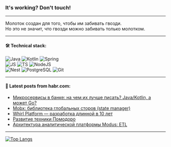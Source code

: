 ### It's working? Don't touch!

---
Молоток создан для того, чтобы им забивать гвозди. <br>
Но это не значит, что гвозди можно забивать только молотком.

---

#### 🛠️ Technical stack:

![Java](https://img.shields.io/badge/Java-informational?logo=Oracle&style=flat&logoColor=white&color=FF4500)
![Kotlin](https://img.shields.io/badge/Kotlin-informational?logo=Kotlin&style=flat&logoColor=white&color=774D97)
![Spring](https://img.shields.io/badge/SpringBoot-informational?logo=SpringBoot&style=flat&logoColor=white&color=6DB33F) <br>
![JS](https://img.shields.io/badge/JS-informational?logo=javaScript&style=flat&logoColor=black&color=F7Df1E)
![TS](https://img.shields.io/badge/TypeScript-informational?logo=typeScript&style=flat&logoColor=black&color=0667A8)
![NodeJS](https://img.shields.io/badge/NodeJS-informational?logo=node.js&style=flat&logoColor=white&color=70A760) <br>
![Nest](https://img.shields.io/badge/NestJS-informational?logo=NestJS&style=flat&logoColor=white&color=E0234E)
![PostgreSQL](https://img.shields.io/badge/PostgreSQL-informational?logo=PostgreSQL&style=flat&logoColor=white&color=DAA520)
![Git](https://img.shields.io/badge/Git-informational?logo=git&style=flat&logoColor=white&color=778899)

___

#### 💬 Latest posts from habr.com:

<!-- BLOG-POST-LIST:START -->
- [Микросервисы в банке: на чем их лучше писать? Java/Kotlin, а может Go?](https://habr.com/ru/companies/rshb/articles/747898/?utm_source=habrahabr&utm_medium=rss&utm_campaign=747898)
- [Mobx: библиотека глобальных сторов &lpar;state manager&rpar;](https://habr.com/ru/articles/747884/?utm_source=habrahabr&utm_medium=rss&utm_campaign=747884)
- [Whirl Platform — разработка длинной в 10 лет](https://habr.com/ru/articles/747876/?utm_source=habrahabr&utm_medium=rss&utm_campaign=747876)
- [Развитие техники Помодоро](https://habr.com/ru/articles/747872/?utm_source=habrahabr&utm_medium=rss&utm_campaign=747872)
- [Архитектура аналитической платформы Modus: ETL](https://habr.com/ru/companies/modusbi/articles/747866/?utm_source=habrahabr&utm_medium=rss&utm_campaign=747866)
<!-- BLOG-POST-LIST:END -->

---
[![Top Langs](https://github-readme-stats-git-master-advtsetting-gmailcom.vercel.app/api/top-langs/?username=zloylis&langs_count=10&hide_title=false&title_color=e6edf3&size_weight=0.5&count_weight=0.5&layout=compact&hide_border=true&theme=dracula)](https://github.com/zloylis)

<!-- ![GitHub stats](https://github-readme-stats-git-master-advtsetting-gmailcom.vercel.app/api?username=zloylis&show_icons=true&hide_border=true&theme=dracula&hide_title=true&include_all_commits=true&count_private=true&hide=contribs&hide_rank=true) -->
